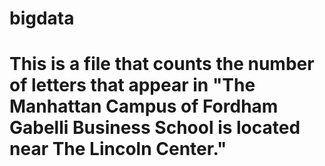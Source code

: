 # bigdata
# This is a file that counts the number of letters that appear in "The Manhattan Campus of Fordham Gabelli Business School is located near The Lincoln Center."
